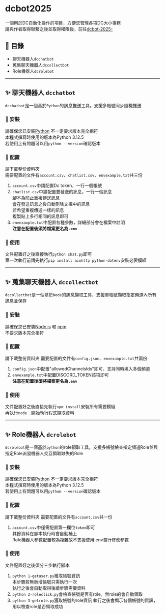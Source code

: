 # dcbot2025
一個用於DC自動化操作的項目，方便您管理各項DC大小事務  
請與作者取得聯繫之後並取得權限後，前往[dcbot-2025-](https://github.com/jason2290/dcbot-2025-)
## 📖 目錄
- 聊天機器人`dcchatbot`
- 蒐集聊天機器人`dccollectbot`
- Role機器人`dcrolebot`

---

## ✨ 聊天機器人 `dcchatbot`
`dcchatbot`是一個基於`Python`的訊息推送工具，支援多帳號同步隨機推送

### 🔧 安裝
請確保您已安裝[Python](https://www.python.org/downloads/) 不一定要求版本完全相符  
本程式撰寫時使用的版本為Python 3.12.5  
若使用上有問題可以用`python --version`確認版本  

### 🔧 配置
請下載整份資料夾  
需要配置的文件有`account.csv`、`chatlist.csv`、`envexample.txt`共三份  
1. `account.csv`中請配置Dc token，一行一個帳號  
2. `chatlist.csv`中請配置要發送的訊息，一行一個訊息  
腳本為防止重複傳送訊息  
會在發送訊息之後自動刪除文檔中的訊息  
若希望重複傳送一樣的訊息  
複製貼上多行相同的訊息即可  
3. `envexample.txt`中配置各種參數，詳細部分會在檔案中註明  
**注意在配置後須將檔案更名為`.env`**

### 🔧 使用
文件配置好之後直接執行`python chat.py`即可  
第一次執行前請先執行`pip install aiohttp python-dotenv`安裝必要模組

---

## ✨ 蒐集聊天機器人 `dccollectbot`
`dccollectbot`是一個基於`Node`的訊息擷取工具，支援單帳號擷取指定頻道內所有訊息並保存

### 🔧 安裝
請確保您已安裝[Node.js](https://nodejs.org/) 和 [npm](https://www.npmjs.com/)  
不要求版本完全相符  

### 🔧 配置
請下載整份資料夾
需要配置的文件有`config.json`、`envexample.txt`共兩份
1. `config.json`中配置"allowedChannelsIds"即可，支持同時填入多個頻道
2. `envexample.txt`中配置DISCORD_TOKEN該項即可  
**注意在配置後須將檔案更名為`.env`**

### 🔧 使用
文件配置好之後直接先執行`npm install`安裝所有需要模組  
再執行`node .`開始執行程式擷取資料

---

## ✨ Role機器人 `dcrolebot`  
`dcrolebot`是一個基於`python`的role領取工具，支援多帳號檢查指定頻道Role並與指定Role派發機器人交互領取缺失的Role

### 🔧 安裝
請確保您已安裝[Python](https://www.python.org/downloads/) 不一定要求版本完全相符  
本程式撰寫時使用的版本為Python 3.12.5  
若使用上有問題可以用`python --version`確認版本  

### 🔧 配置
請下載整份資料夾
需要配置的文件有`account.csv`共一份
1. `account.csv`中僅需配置第一欄位`token`即可  
其餘資料在腳本執行時會自動補上  
Role機器人參數配置較為複雜故不支援使用.env自行修改參數

### 🔧 使用
文件配置好之後須分三步執行腳本
1. `python 1-getuser.py`獲取帳號資訊  
   本步驟若無新增帳號只需執行一次  
   執行之後會自動取得後續步驟需要資料
3. `python 2-roleclick.py`會檢查帳號是否有role，無role的會自動領取
4. `python 3-getrole.py`獲取帳號的role資訊
   執行之後會顯示各個帳號的資訊，用以檢查role是否領取成功

